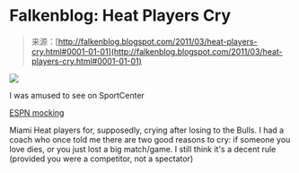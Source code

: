 <!--yml
category: 未分类
date: 2024-05-12 21:05:53
-->

# Falkenblog: Heat Players Cry

> 来源：[http://falkenblog.blogspot.com/2011/03/heat-players-cry.html#0001-01-01](http://falkenblog.blogspot.com/2011/03/heat-players-cry.html#0001-01-01)

[![](img/b8742cecceb5c2ad07003650f65f2b27.png)](https://blogger.googleusercontent.com/img/b/R29vZ2xl/AVvXsEg2Xcg9kQc9kqaB8PJyzXCVuseA0mKGI1omRzIj79KUvvpiT7e5muGde3vLmlucpf-hDx_SgCmu7qVDytuUmiE8vESUsDyq9Nj-Tkj-z-NZnTzIPSIPbl1xgQTKZLKbCiCtZZzPBA/s1600/bosh.png)

I was amused to see on SportCenter

[ESPN mocking](http://www.sportsgrid.com/media/miami-heat-crying-game-cover/)

Miami Heat players for, supposedly, crying after losing to the Bulls. I had a coach who once told me there are two good reasons to cry: if someone you love dies, or you just lost a big match/game. I still think it's a decent rule (provided you were a competitor, not a spectator)